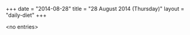+++
date = "2014-08-28"
title = "28 August 2014 (Thursday)"
layout = "daily-diet"
+++


\<no entries\>
